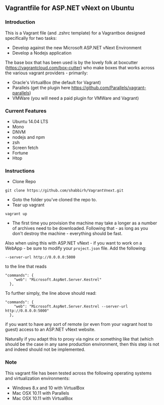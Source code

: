 ## Vagrantfile for ASP.NET vNext on Ubuntu

### Introduction
This is a Vagrant file (and .zshrc template) for a Vagrantbox designed specifically for two tasks:

* Develop against the new Microsoft ASP.NET vNext Environment
* Develop a Nodejs application

The base box that has been used is by the lovely folk at boxcutter (https://vagrantcloud.com/box-cutter) who make boxes that works across the various vagrant providers - primarily:
* Oracle's VirtualBox (the default for Vagrant)
* Parallels (get the plugin here https://github.com/Parallels/vagrant-parallels)
* VMWare (you will need a paid plugin for VMWare and Vagrant)

### Current Features

 * Ubuntu 14.04 LTS
 * Mono
 * DNVM
 * nodejs and npm
 * zsh
 * Screen fetch
 * Fortune
 * Htop
 
### Instructions

* Clone Repo
```
git clone https://github.com/shabbirh/VagrantVnext.git
```
* Goto the folder you've cloned the repo to.
* Tear up vagrant
```
vagrant up
```
* The first time you provision the machine may take a longer as a number of archives need to be downloaded.  Following that - as long as you don't destroy the machine - everything should be fast.

Also when using this with ASP.NET vNext - if you want to work on a WebApp - be sure to modify your ``` project.json ``` file.  Add the following:
```
--server-url http://0.0.0.0:5000
```
to the line that reads
```
"commands": {
    "web": "Microsoft.AspNet.Server.Kestrel"
  },
```

To further simply, the line above should read:
```
"commands": {
    "web": "Microsoft.AspNet.Server.Kestrel --server-url http://0.0.0.0:5000"
  },
```
if you want to have any sort of remote (or even from your vagrant host to guest) access to an ASP.NET vNext website.

Naturally if you adapt this to proxy via nginx or something like that (which should be the case in any sane production environment, then this step is not and indeed should not be implemented.

### Note
This vagrant file has been tested across the following operating systems and virtualization environments:

* Windows 8.x and 10 with VirtualBox
* Mac OSX 10.11 with Parallels
* Mac OSX 10.11 with VirtualBox
